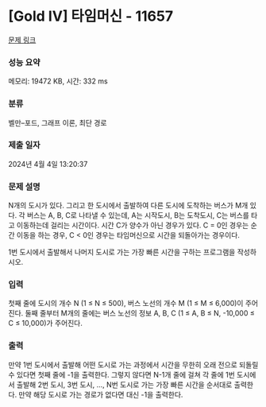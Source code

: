 # [Gold IV] 타임머신 - 11657 

[문제 링크](https://www.acmicpc.net/problem/11657) 

### 성능 요약

메모리: 19472 KB, 시간: 332 ms

### 분류

벨만–포드, 그래프 이론, 최단 경로

### 제출 일자

2024년 4월 4일 13:20:37

### 문제 설명

<p>N개의 도시가 있다. 그리고 한 도시에서 출발하여 다른 도시에 도착하는 버스가 M개 있다. 각 버스는 A, B, C로 나타낼 수 있는데, A는 시작도시, B는 도착도시, C는 버스를 타고 이동하는데 걸리는 시간이다. 시간 C가 양수가 아닌 경우가 있다. C = 0인 경우는 순간 이동을 하는 경우, C < 0인 경우는 타임머신으로 시간을 되돌아가는 경우이다.</p>

<p>1번 도시에서 출발해서 나머지 도시로 가는 가장 빠른 시간을 구하는 프로그램을 작성하시오.</p>

### 입력 

 <p>첫째 줄에 도시의 개수 N (1 ≤ N ≤ 500), 버스 노선의 개수 M (1 ≤ M ≤ 6,000)이 주어진다. 둘째 줄부터 M개의 줄에는 버스 노선의 정보 A, B, C (1 ≤ A, B ≤ N, -10,000 ≤ C ≤ 10,000)가 주어진다. </p>

### 출력 

 <p>만약 1번 도시에서 출발해 어떤 도시로 가는 과정에서 시간을 무한히 오래 전으로 되돌릴 수 있다면 첫째 줄에 -1을 출력한다. 그렇지 않다면 N-1개 줄에 걸쳐 각 줄에 1번 도시에서 출발해 2번 도시, 3번 도시, ..., N번 도시로 가는 가장 빠른 시간을 순서대로 출력한다. 만약 해당 도시로 가는 경로가 없다면 대신 -1을 출력한다.</p>

